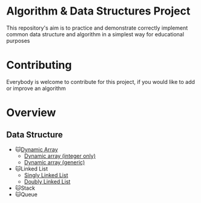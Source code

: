 # Algorithm & Data Structures Project
This repository's aim is to practice and demonstrate correctly implement common data structure and algorithm in a simplest way for educational purposes

# Contributing
Everybody is welcome to contribute for this project, if you would like to add or improve an algorithm
  
# Overview
  ## Data Structure
 * 🐱[Dynamic Array](https://github.com/DevilKo0l/PetProject-DataStructures-Algorithm/tree/master/DataStructures/DynamicArrayImplementation)
      * [Dynamic array (integer only)](https://github.com/DevilKo0l/PetProject-DataStructures-Algorithm/blob/master/DataStructures/DynamicArray/DynamicArray.csproj)
      * [Dynamic array (generic)](https://github.com/DevilKo0l/PetProject-DataStructures-Algorithm/blob/master/DataStructures/DynamicArray/GenericArray.cs)
 * 🐱Linked List
      * [Singly Linked List](https://github.com/DevilKo0l/PetProject-DataStructures-Algorithm/blob/master/DataStructures/LinkedList/SinglyLinkedList/SinglyLinkedList.cs)
      * [Doubly Linked List](https://github.com/DevilKo0l/PetProject-DataStructures-Algorithm/blob/master/DataStructures/LinkedList/DoublyLinkedList/DoublyLinkedList.cs)
 * 🐱Stack
 * 🐱Queue
  
